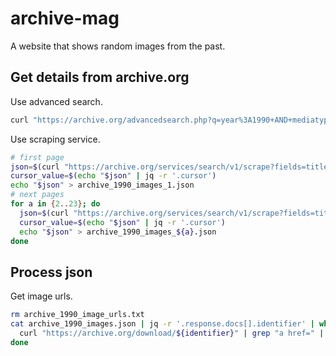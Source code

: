 # archive-mag

A website that shows random images from the past.

## Get details from archive.org  

Use advanced search.  
```bash
curl "https://archive.org/advancedsearch.php?q=year%3A1990+AND+mediatype%3Aimage&fl%5B%5D=date&fl%5B%5D=year&fl%5B%5D=description&fl%5B%5D=identifier&fl%5B%5D=publisher&fl%5B%5D=subject&fl%5B%5D=title&rows=1000000000&output=json" > archive_1990_image_details.json
```

Use scraping service.  
```bash
# first page
json=$(curl "https://archive.org/services/search/v1/scrape?fields=title,date,description,subject&q=date:1990&mediatype:image&count=10000")
cursor_value=$(echo "$json" | jq -r '.cursor')
echo "$json" > archive_1990_images_1.json
# next pages
for a in {2..23}; do
  json=$(curl "https://archive.org/services/search/v1/scrape?fields=title,date,description,subject&q=date:1990&mediatype:image&count=10000&cursor=${cursor_value}")
  cursor_value=$(echo "$json" | jq -r '.cursor')
  echo "$json" > archive_1990_images_${a}.json
done
```

## Process json

Get image urls.  
```bash
rm archive_1990_image_urls.txt
cat archive_1990_images.json | jq -r '.response.docs[].identifier' | while read identifier; do
  curl "https://archive.org/download/${identifier}" | grep "a href=" | grep ".jpg" | grep -v "_thumb" | sed -e 's/^.*href="/https:\/\/archive\.org\/download\/'"${identifier}"'\//g' -e 's/">.*$//g' >> archive_1990_image_urls.txt
done


```
